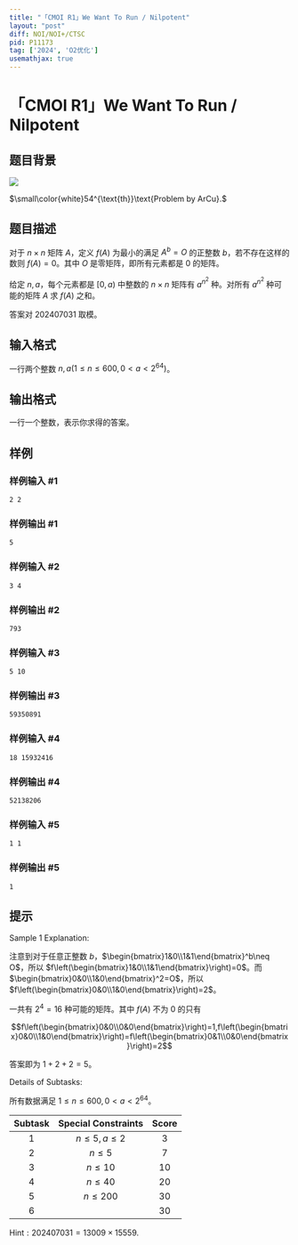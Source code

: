 ```yaml
---
title: "「CMOI R1」We Want To Run / Nilpotent"
layout: "post"
diff: NOI/NOI+/CTSC
pid: P11173
tag: ['2024', 'O2优化']
usemathjax: true
---
```


# 「CMOI R1」We Want To Run / Nilpotent
## 题目背景

![](bilibili:BV1qW4y1Q7Ce)

$\small\color{white}54^{\text{th}}\text{Problem by ArCu}.$
## 题目描述

对于 $n\times n$ 矩阵 $A$，定义 $f(A)$ 为最小的满足 $A^b=O$ 的正整数 $b$，若不存在这样的数则 $f(A)=0$。其中 $O$ 是零矩阵，即所有元素都是 $0$ 的矩阵。

给定 $n,a$，每个元素都是 $[0,a)$ 中整数的 $n\times n$ 矩阵有 $a^{n^2}$ 种。对所有 $a^{n^2}$ 种可能的矩阵 $A$ 求 $f(A)$ 之和。

答案对 $202407031$ 取模。
## 输入格式

一行两个整数 $n,a(1\leq n\leq 600,0<a<2^{64})$。
## 输出格式

一行一个整数，表示你求得的答案。
## 样例

### 样例输入 #1
```
2 2
```
### 样例输出 #1
```
5
```
### 样例输入 #2
```
3 4
```
### 样例输出 #2
```
793
```
### 样例输入 #3
```
5 10
```
### 样例输出 #3
```
59350891
```
### 样例输入 #4
```
18 15932416
```
### 样例输出 #4
```
52138206
```
### 样例输入 #5
```
1 1
```
### 样例输出 #5
```
1
```
## 提示

$\text{Sample 1 Explanation}:$

注意到对于任意正整数 $b$，$\begin{bmatrix}1&0\\1&1\end{bmatrix}^b\neq O$，所以 $f\left(\begin{bmatrix}1&0\\1&1\end{bmatrix}\right)=0$。而 $\begin{bmatrix}0&0\\1&0\end{bmatrix}^2=O$，所以 $f\left(\begin{bmatrix}0&0\\1&0\end{bmatrix}\right)=2$。

一共有 $2^4=16$ 种可能的矩阵。其中 $f(A)$ 不为 $0$ 的只有

$$f\left(\begin{bmatrix}0&0\\0&0\end{bmatrix}\right)=1,f\left(\begin{bmatrix}0&0\\1&0\end{bmatrix}\right)=f\left(\begin{bmatrix}0&1\\0&0\end{bmatrix}\right)=2$$

答案即为 $1+2+2=5$。

$\text{Details of Subtasks}:$

所有数据满足 $1\leq n\leq 600,0<a<2^{64}$。

| $\text{Subtask}$ | $\text{Special Constraints}$ | $\text{Score}$ |
| :----------: | :----------: | :----------: | 
| $1$ | $n\leq 5,a\leq 2$ | $3$ |
| $2$ | $n\leq 5$ | $7$ | 
| $3$ | $n\leq 10$ | $10$ | 
| $4$ | $n\leq 40$ | $20$ | 
| $5$ | $n\leq 200$ | $30$ |
| $6$ |  | $30$ |

$\text{Hint}:202407031=13009\times 15559.$
